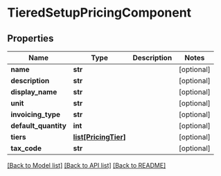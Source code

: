 # TieredSetupPricingComponent

## Properties
Name | Type | Description | Notes
------------ | ------------- | ------------- | -------------
**name** | **str** |  | [optional] 
**description** | **str** |  | [optional] 
**display_name** | **str** |  | [optional] 
**unit** | **str** |  | [optional] 
**invoicing_type** | **str** |  | [optional] 
**default_quantity** | **int** |  | [optional] 
**tiers** | [**list[PricingTier]**](PricingTier.md) |  | [optional] 
**tax_code** | **str** |  | [optional] 

[[Back to Model list]](../README.md#documentation-for-models) [[Back to API list]](../README.md#documentation-for-api-endpoints) [[Back to README]](../README.md)

